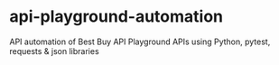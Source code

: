 # api-playground-automation
API automation of Best Buy API Playground APIs using Python, pytest, requests &amp; json libraries
